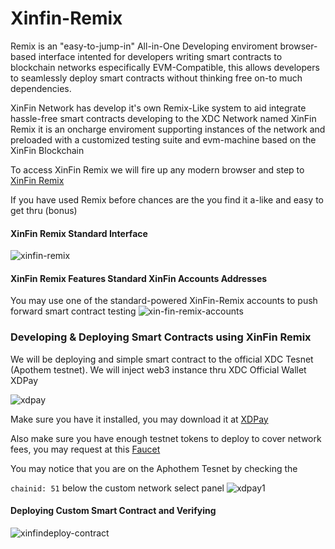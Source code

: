 
# Xinfin-Remix

Remix is an "easy-to-jump-in" All-in-One Developing enviroment browser-based interface intented for developers writing smart contracts to blockchain networks especifically EVM-Compatible, this allows developers to seamlessly deploy smart contracts without thinking free on-to much dependencies.

XinFin Network has develop it's own Remix-Like system to aid integrate hassle-free smart contracts developing to the XDC Network named XinFin Remix it is an oncharge enviroment supporting instances of the network and preloaded with a customized testing suite and evm-machine based on the XinFin Blockchain

To access XinFin Remix we will fire up any modern browser and step to [XinFin Remix](https://remix.xinfin.network)

If you have used Remix before chances are the you find it a-like and easy to get thru (bonus)

#### XinFin Remix Standard Interface

![xinfin-remix](https://user-images.githubusercontent.com/41552663/194455866-284ac945-a1b1-4b7b-be79-47fbe6e63a31.png)

#### XinFin Remix Features Standard XinFin Accounts Addresses

You may use one of the standard-powered XinFin-Remix accounts to push forward smart contract testing
![xin-fin-remix-accounts](https://user-images.githubusercontent.com/41552663/194461894-8e2fc7ea-6340-4cf4-a011-6866add71015.png)

### Developing & Deploying Smart Contracts using XinFin Remix

We will be deploying and simple smart contract to the official XDC Tesnet (Apothem testnet). We will inject web3 instance thru XDC Official Wallet XDPay

![xdpay](https://user-images.githubusercontent.com/41552663/194467016-0a91316e-b9d8-4e01-895e-7c43152d4ea3.png)

Make sure you have it installed, you may download it at [XDPay](Link)

Also make sure you have enough testnet tokens to deploy to cover network fees, you may request at this [Faucet](faucet-link)

You may notice that you are on the Aphothem Tesnet by checking the 

<code>chainid: 51</code> below the custom network select panel
![xdpay1](https://user-images.githubusercontent.com/41552663/194467308-139230d5-2ae5-483e-ad97-ec3f0b2e909f.png)


#### Deploying Custom Smart Contract and Verifying

![xinfindeploy-contract](https://user-images.githubusercontent.com/41552663/194475798-2a974f25-66c5-436d-9c66-0a5526a52d52.gif)